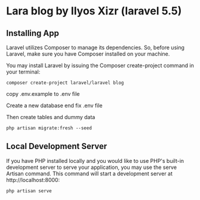# Lara blog by Ilyos Xizr (laravel 5.5)

## Installing App

Laravel utilizes Composer to manage its dependencies. So, before using Laravel, make sure you have Composer installed on your machine.

You may install Laravel by issuing the Composer create-project command in your terminal:
```
composer create-project laravel/laravel blog
```
copy .env.example to .env file

Create a new database end fix .env file

Then create tables and dummy data 
```
php artisan migrate:fresh --seed
```
## Local Development Server

If you have PHP installed locally and you would like to use PHP's built-in development server to serve your application, you may use the serve Artisan command. This command will start a development server at http://localhost:8000:
```
php artisan serve
```




